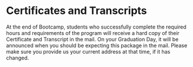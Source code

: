 # Certificates and Transcripts
At the end of Bootcamp, students who successfully complete the required hours and requirements of the program will receive a hard copy of their Certificate and Transcript in the mail. On your Graduation Day, it will be announced when you should be expecting this package in the mail. Please make sure you provide us your current address at that time, if it has changed. 
